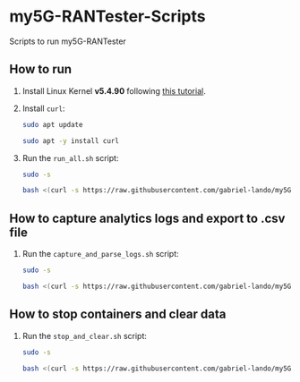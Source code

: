 # my5G-RANTester-Scripts
Scripts to run my5G-RANTester

## How to run
1. Install Linux Kernel **v5.4.90** following [this tutorial](https://www.how2shout.com/linux/how-to-change-default-kernel-in-ubuntu-22-04-20-04-lts/).

2. Install `curl`:

    ```bash
    sudo apt update
    ```
    
    ```bash
    sudo apt -y install curl
    ```

3. Run the `run_all.sh` script:

    ```bash
    sudo -s
    ```

    ```bash
    bash <(curl -s https://raw.githubusercontent.com/gabriel-lando/my5G-RANTester-Scripts/main/run_all.sh) -c
    ```

## How to capture analytics logs and export to .csv file

1. Run the `capture_and_parse_logs.sh` script:

    ```bash
    sudo -s
    ```

    ```bash
    bash <(curl -s https://raw.githubusercontent.com/gabriel-lando/my5G-RANTester-Scripts/main/LogsParser/capture_and_parse_logs.sh) my5grantester_logs.csv
    ```

## How to stop containers and clear data

1. Run the `stop_and_clear.sh` script:

    ```bash
    sudo -s
    ```

    ```bash
    bash <(curl -s https://raw.githubusercontent.com/gabriel-lando/my5G-RANTester-Scripts/main/stop_and_clear.sh)
    ```
